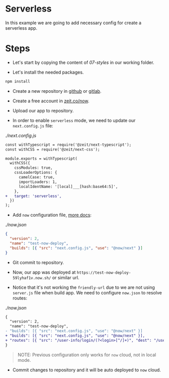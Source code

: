 # Serverless

In this example we are going to add necessary config for create a serverless app.

# Steps

- Let's start by copying the content of _07-styles_ in our working folder.

- Let's install the needed packages.

```bash
npm install
```

- Create a new repository in [github](https://github.com) or [gitlab](https://gitlab.com).

- Create a free account in [zeit.co/now](https://zeit.co/now).

- Upload our app to repository.

- In order to enable `serverless` mode, we need to update our `next.config.js` file:

_./next.config.js_

```diff
const withTypescript = require('@zeit/next-typescript');
const withCSS = require('@zeit/next-css');

module.exports = withTypescript(
  withCSS({
    cssModules: true,
    cssLoaderOptions: {
      camelCase: true,
      importLoaders: 1,
      localIdentName: '[local]___[hash:base64:5]',
    },
+   target: 'serverless',
  })
);

```

- Add `now` configuration file, [more docs](https://zeit.co/docs/v2/deployments/configuration):

_./now.json_

```json
{
  "version": 2,
  "name": "test-now-deploy",
  "builds": [{ "src": "next.config.js", "use": "@now/next" }]
}

```

- Git commit to repository.

- Now, our app was deployed at `https://test-now-deploy-59lyhaf1v.now.sh/` or similar url.

- Notice that it's not working the `friendly-url` due to we are not using `server.js` file when build app. We need to configure `now.json` to resolve routes:

_./now.json_

```diff
{
  "version": 2,
  "name": "test-now-deploy",
- "builds": [{ "src": "next.config.js", "use": "@now/next" }]
+ "builds": [{ "src": "next.config.js", "use": "@now/next" }],
+ "routes": [{ "src": "/user-info/login/(?<login>[^/]+)", "dest": "/user-info?login=$login" }]
}

```

> NOTE: Previous configuration only works for `now` cloud, not in local mode.

- Commit changes to repository and it will be auto deployed to `now` cloud.
